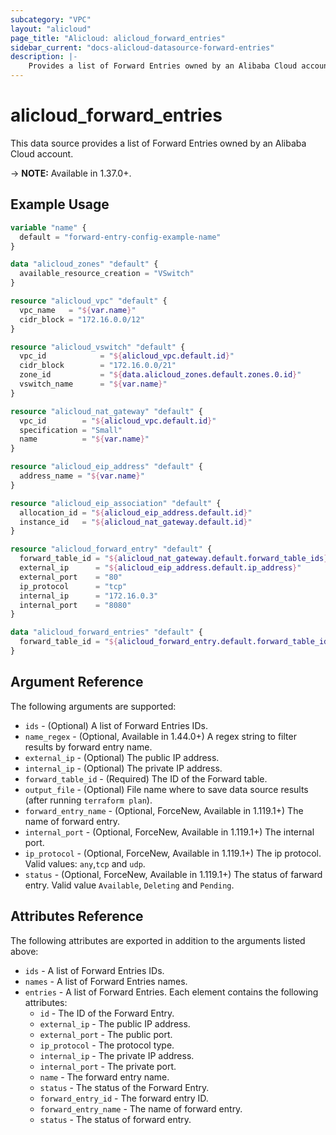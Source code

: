 ```yaml
---
subcategory: "VPC"
layout: "alicloud"
page_title: "Alicloud: alicloud_forward_entries"
sidebar_current: "docs-alicloud-datasource-forward-entries"
description: |-
    Provides a list of Forward Entries owned by an Alibaba Cloud account.
---
```


# alicloud\_forward\_entries

This data source provides a list of Forward Entries owned by an Alibaba Cloud account.

-> **NOTE:** Available in 1.37.0+.

## Example Usage

```terraform
variable "name" {
  default = "forward-entry-config-example-name"
}

data "alicloud_zones" "default" {
  available_resource_creation = "VSwitch"
}

resource "alicloud_vpc" "default" {
  vpc_name   = "${var.name}"
  cidr_block = "172.16.0.0/12"
}

resource "alicloud_vswitch" "default" {
  vpc_id            = "${alicloud_vpc.default.id}"
  cidr_block        = "172.16.0.0/21"
  zone_id           = "${data.alicloud_zones.default.zones.0.id}"
  vswitch_name      = "${var.name}"
}

resource "alicloud_nat_gateway" "default" {
  vpc_id        = "${alicloud_vpc.default.id}"
  specification = "Small"
  name          = "${var.name}"
}

resource "alicloud_eip_address" "default" {
  address_name = "${var.name}"
}

resource "alicloud_eip_association" "default" {
  allocation_id = "${alicloud_eip_address.default.id}"
  instance_id   = "${alicloud_nat_gateway.default.id}"
}

resource "alicloud_forward_entry" "default" {
  forward_table_id = "${alicloud_nat_gateway.default.forward_table_ids}"
  external_ip      = "${alicloud_eip_address.default.ip_address}"
  external_port    = "80"
  ip_protocol      = "tcp"
  internal_ip      = "172.16.0.3"
  internal_port    = "8080"
}

data "alicloud_forward_entries" "default" {
  forward_table_id = "${alicloud_forward_entry.default.forward_table_id}"
}
```

## Argument Reference

The following arguments are supported:

* `ids` - (Optional) A list of Forward Entries IDs.
* `name_regex` - (Optional, Available in 1.44.0+) A regex string to filter results by forward entry name.
* `external_ip` - (Optional) The public IP address.
* `internal_ip` - (Optional) The private IP address.
* `forward_table_id` - (Required) The ID of the Forward table.
* `output_file` - (Optional) File name where to save data source results (after running `terraform plan`).
* `forward_entry_name` - (Optional, ForceNew, Available in 1.119.1+) The name of forward entry.
* `internal_port` - (Optional, ForceNew, Available in 1.119.1+) The internal port.
* `ip_protocol` - (Optional, ForceNew, Available in 1.119.1+) The ip protocol. Valid values: `any`,`tcp` and `udp`. 
* `status` - (Optional, ForceNew, Available in 1.119.1+) The status of farward entry. Valid value `Available`, `Deleting` and `Pending`.

## Attributes Reference

The following attributes are exported in addition to the arguments listed above:

* `ids` - A list of Forward Entries IDs.
* `names` - A list of Forward Entries names.
* `entries` - A list of Forward Entries. Each element contains the following attributes:
  * `id` - The ID of the Forward Entry.
  * `external_ip` - The public IP address.
  * `external_port` - The public port.
  * `ip_protocol` - The protocol type.
  * `internal_ip` - The private IP address.
  * `internal_port` - The private port.
  * `name` - The forward entry name.
  * `status` - The status of the Forward Entry.
  * `forward_entry_id` - The forward entry ID.
  * `forward_entry_name` - The name of forward entry.
  * `status` - The status of forward entry.


